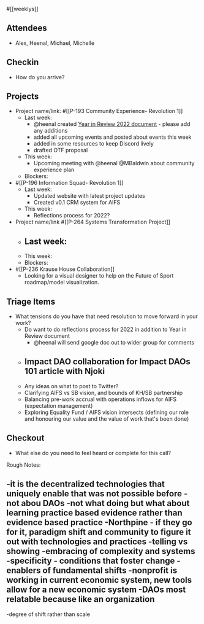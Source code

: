 #[[weeklys]] 
## Attendees
- Alex, Heenal, Michael, Michelle

## Checkin
- How do you arrive?

## Projects
- Project name/link: #[[P-193 Community Experience- Revolution 1]] 
	- Last week:
		- @heenal created [Year in Review 2022 document](https://docs.google.com/document/d/12QE9vEvaqiD8IXJI2TfIkQEuC0VGcAtgVwblvsvq5qA/edit) - please add any additions
		- added all upcoming events and posted about events this week
		- added in some resources to keep Discord lively
		- drafted OTF proposal
	- This week:
		- Upcoming meeting with @heenal @MBaldwin about community experience plan
	- Blockers:
- #[[P-196 Information Squad- Revolution 1]]
	- Last week:
		- Updated website with latest project updates
		- Created v0.1 CRM system for AIFS
	- This week:
		- Reflections process for 2022?
- Project name/link #[[P-264 Systems Transformation Project]] 
	- Last week:
		- 
	- This week:
	- Blockers:
- #[[P-236 Krause House Collaboration]]
	- Looking for a visual designer to help on the Future of Sport roadmap/model visualization.

## Triage Items
- What tensions do you have that need resolution to move forward in your work?
	- Do want to do reflections process for 2022 in addition to Year in Review document
		- @heenal will send google doc out to wider group for comments
	- Impact DAO collaboration for Impact DAOs 101 article with Njoki
		- 
	- Any ideas on what to post to Twitter?
	- Clarifying AIFS vs SB vision, and bounds of KH/SB partnership 
	- Balancing pre-work accrual with operations inflows for AIFS (expectation management)
	- Exploring Equality Fund / AIFS vision intersects (defining our role and honouring our value and the value of work that's been done)

## Checkout
- What else do you need to feel heard or complete for this call?


Rough Notes:

-it is the decentralized technologies that uniquely enable that was not possible before
-not abou DAOs
-not what doing but what about learning
practice based evidence rather than evidence based practice 
-Northpine - if they go for it, paradigm shift and community to figure it out with technologies and practices
-telling vs showing
-embracing of complexity and systems 
-specificity - conditions that foster change
-enablers of fundamental shifts
-nonprofit is working in current economic system, new tools allow for a new economic system
-DAOs most relatable because like an organization
-
-degree of shift rather than scale 
